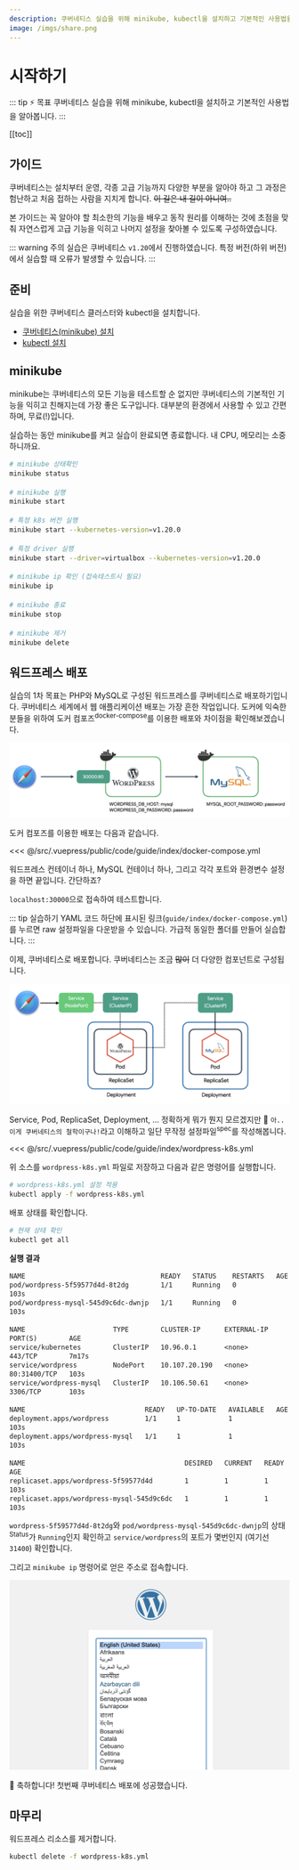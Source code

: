 ```yaml
---
description: 쿠버네티스 실습을 위해 minikube, kubectl을 설치하고 기본적인 사용법을 알아봅니다.
image: /imgs/share.png
---
```


# 시작하기

::: tip ⚡️ 목표
쿠버네티스 실습을 위해 minikube, kubectl을 설치하고 기본적인 사용법을 알아봅니다.
:::

[[toc]]

## 가이드

쿠버네티스는 설치부터 운영, 각종 고급 기능까지 다양한 부분을 알아야 하고 그 과정은 험난하고 처음 접하는 사람을 지치게 합니다. ~~이 길은 내 길이 아니여..~~

본 가이드는 꼭 알아야 할 최소한의 기능을 배우고 동작 원리를 이해하는 것에 초점을 맞춰 자연스럽게 고급 기능을 익히고 나머지 설정을 찾아볼 수 있도록 구성하였습니다.

::: warning 주의
실습은 쿠버네티스 `v1.20`에서 진행하였습니다. 특정 버전(하위 버전)에서 실습할 때 오류가 발생할 수 있습니다.
:::

## 준비

실습을 위한 쿠버네티스 클러스터와 kubectl을 설치합니다.

- [쿠버네티스(minikube) 설치](../prepare/kubernetes-setup.md)
- [kubectl 설치](../prepare/kubectl-setup.md)

## minikube

minikube는 쿠버네티스의 모든 기능을 테스트할 순 없지만 쿠버네티스의 기본적인 기능을 익히고 친해지는데 가장 좋은 도구입니다. 대부분의 환경에서 사용할 수 있고 간편하며, 무료(!)입니다.

실습하는 동안 minikube를 켜고 실습이 완료되면 종료합니다. 내 CPU, 메모리는 소중하니까요.

```sh
# minikube 상태확인
minikube status

# minikube 실행
minikube start

# 특정 k8s 버전 실행
minikube start --kubernetes-version=v1.20.0

# 특정 driver 실행
minikube start --driver=virtualbox --kubernetes-version=v1.20.0

# minikube ip 확인 (접속테스트시 필요)
minikube ip

# minikube 종료
minikube stop

# minikube 제거
minikube delete
```

## 워드프레스 배포

실습의 1차 목표는 PHP와 MySQL로 구성된 워드프레스를 쿠버네티스로 배포하기입니다. 쿠버네티스 세계에서 웹 애플리케이션 배포는 가장 흔한 작업입니다. 도커에 익숙한 분들을 위하여 도커 컴포즈<sup>docker-compose</sup>를 이용한 배포와 차이점을 확인해보겠습니다.

![wordpress(docker)](./imgs/guide/index/wordpress-docker.png)

도커 컴포즈를 이용한 배포는 다음과 같습니다.

<<< @/src/.vuepress/public/code/guide/index/docker-compose.yml
<code-link link="guide/index/docker-compose.yml"/>

워드프레스 컨테이너 하나, MySQL 컨테이너 하나, 그리고 각각 포트와 환경변수 설정을 하면 끝입니다. 간단하죠?

`localhost:30000`으로 접속하여 테스트합니다.

::: tip 실습하기
YAML 코드 하단에 표시된 링크(`guide/index/docker-compose.yml`)를 누르면 raw 설정파일을 다운받을 수 있습니다. 가급적 동일한 폴더를 만들어 실습합니다.
:::

이제, 쿠버네티스로 배포합니다. 쿠버네티스는 조금 ~~많이~~ 더 다양한 컴포넌트로 구성됩니다.

![wordpress(k8s)](./imgs/guide/index/wordpress-k8s.png)

Service, Pod, ReplicaSet, Deployment, ... 정확하게 뭐가 뭔지 모르겠지만 👀 `아.. 이게 쿠버네티스의 철학이구나!`라고 이해하고 일단 무작정 설정파일<sup>spec</sup>를 작성해봅니다.

<<< @/src/.vuepress/public/code/guide/index/wordpress-k8s.yml
<code-link link="guide/index/wordpress-k8s.yml"/>

위 소스를 `wordpress-k8s.yml` 파일로 저장하고 다음과 같은 명령어를 실행합니다.

```sh
# wordpress-k8s.yml 설정 적용
kubectl apply -f wordpress-k8s.yml
```

배포 상태를 확인합니다.

```sh
# 현재 상태 확인
kubectl get all
```

**실행 결과**

```{2-3,7}
NAME                                  READY   STATUS    RESTARTS   AGE
pod/wordpress-5f59577d4d-8t2dg        1/1     Running   0          103s
pod/wordpress-mysql-545d9c6dc-dwnjp   1/1     Running   0          103s

NAME                      TYPE        CLUSTER-IP      EXTERNAL-IP   PORT(S)        AGE
service/kubernetes        ClusterIP   10.96.0.1       <none>        443/TCP        7m17s
service/wordpress         NodePort    10.107.20.190   <none>        80:31400/TCP   103s
service/wordpress-mysql   ClusterIP   10.106.50.61    <none>        3306/TCP       103s

NAME                              READY   UP-TO-DATE   AVAILABLE   AGE
deployment.apps/wordpress         1/1     1            1           103s
deployment.apps/wordpress-mysql   1/1     1            1           103s

NAME                                        DESIRED   CURRENT   READY   AGE
replicaset.apps/wordpress-5f59577d4d        1         1         1       103s
replicaset.apps/wordpress-mysql-545d9c6dc   1         1         1       103s
```

`wordpress-5f59577d4d-8t2dg`와 `pod/wordpress-mysql-545d9c6dc-dwnjp`의 상태<sup>Status</sup>가 `Running`인지 확인하고 `service/wordpress`의 포트가 몇번인지 (여기선 `31400`) 확인합니다.

그리고 `minikube ip` 명령어로 얻은 주소로 접속합니다.

![wordpress](./imgs/guide/index/wordpress.png)

🎉 축하합니다! 첫번째 쿠버네티스 배포에 성공했습니다.

## 마무리

워드프레스 리소스를 제거합니다.

```sh
kubectl delete -f wordpress-k8s.yml
```
